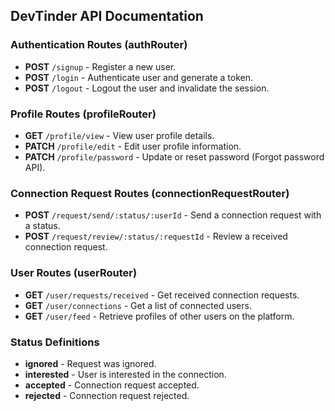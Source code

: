 ## DevTinder API Documentation

### Authentication Routes (authRouter)
- **POST** `/signup` - Register a new user.
- **POST** `/login` - Authenticate user and generate a token.
- **POST** `/logout` - Logout the user and invalidate the session.

### Profile Routes (profileRouter)
- **GET** `/profile/view` - View user profile details.
- **PATCH** `/profile/edit` - Edit user profile information.
- **PATCH** `/profile/password` - Update or reset password (Forgot password API).

### Connection Request Routes (connectionRequestRouter)
- **POST** `/request/send/:status/:userId` - Send a connection request with a status.
- **POST** `/request/review/:status/:requestId` - Review a received connection request.

### User Routes (userRouter)
- **GET** `/user/requests/received` - Get received connection requests.
- **GET** `/user/connections` - Get a list of connected users.
- **GET** `/user/feed` - Retrieve profiles of other users on the platform.

### Status Definitions
- **ignored** - Request was ignored.
- **interested** - User is interested in the connection.
- **accepted** - Connection request accepted.
- **rejected** - Connection request rejected.